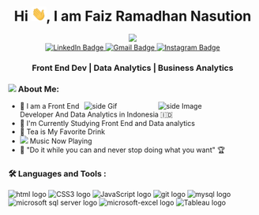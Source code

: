 <div id="header" align="center">
  <!--<img src="https://media.giphy.com/media/M9gbBd9nbDrOTu1Mqx/giphy.gif" width="100"/>-->
  <h1 style="text-decoration: none;">Hi <img src="https://raw.githubusercontent.com/ABSphreak/ABSphreak/master/gifs/Hi.gif" width="30px">, I am Faiz Ramadhan Nasution</h1>
  <img src="https://media.giphy.com/media/RbDKaczqWovIugyJmW/giphy.gif" width="30%">

  <div id="badges">
    <!--<img src="https://img.shields.io/badge/YouTube-red?style=for-the-badge&logo=youtube&logoColor=white" alt="Youtube Badge"/>-->
    <a href="https://www.linkedin.com/in/faiz-ramadhan-nasution/">
      <img src="https://img.shields.io/badge/LinkedIn-blue?style=for-the-badge&logo=linkedin&logoColor=white" alt="LinkedIn Badge"/>
    </a>
    <a href="mailto:aditya.pal.science@gmail.com">
      <img src="https://img.shields.io/badge/Gmail-F05032?style=for-the-badge&logo=Gmail&logoColor=white" alt="Gmail Badge"/>
    </a>
    <a href="https://www.instagram.com/vaiz_lake/">
      <img src="https://img.shields.io/badge/Instagram-black?style=for-the-badge&logo=instagram&logoColor=white" alt="Instagram Badge"/>
    </a>
    <h3 align="center"> Front End Dev | Data Analytics | Business Analytics </h3>
  </div> 
</div>

  ### <img src="https://github.com/TheDudeThatCode/TheDudeThatCode/blob/master/Assets/Developer.gif" width="45" /> About Me:
  <img src="https://github.com/sciencepal/sciencepal/blob/master/assets/life_balance.gif" alt="side Image" align="right" width="200" height="auto" />
  <a href="https://ko-fi.com/sciencepal"> <img src="https://media3.giphy.com/media/ZEB6yFbLnhyQf7g3hn/giphy.gif" alt="side Gif" align="right" width="150" height="auto"/></a>
    
  - :boy: I am a Front End Developer And Data Analytics in Indonesia 🇮🇩
  - :notebook_with_decorative_cover: I'm Currently Studying Front End and Data analytics
  - :tea: Tea is My Favorite Drink
  - <img src="https://media.giphy.com/media/iY8CRBdQXODJSCERIr/giphy.gif" width="20px"> Music Now Playing
  - :runner: "Do it while you can and never stop doing what you want" 🏆
 
  
  ### :hammer_and_wrench: Languages and Tools :
 
  <div>
   <img src="https://img.shields.io/badge/HTML-282C34?logo=html5&logoColor=orange" alt="html logo" title="html" height="25" />
   <img src="https://img.shields.io/badge/CSS3-282C34?logo=css3&logoColor=1572B6" alt="CSS3 logo" title="CSS3" height="25" />
   <img src="https://img.shields.io/badge/JavaScript-282C34?logo=javascript&logoColor=F7DF1E" alt="JavaScript logo" title="JavaScript" height="25" />
   <img src="https://img.shields.io/badge/git-282C34?logo=git&logoColor=F05032" alt="git logo" title="git" height="25" />
   <img src="https://img.shields.io/badge/MySQL-282C34?logo=mysql&logoColor=white" alt="mysql logo" title="mysql" height="25" />
   <img src="https://img.shields.io/badge/Microsoft_SQL_Server-282C34?logo=microsoft-sql-server&logoColor=F05032" alt="microsoft sql server logo" title="microsoft sql server" height="25" />
   <img src="https://img.shields.io/badge/Microsoft_Excel-282C34?logo=microsoft-excel&logoColor=00C300" alt="microsoft-excel logo" title="microsoft excel" height="25" />
   <img src="https://img.shields.io/badge/Tableau-282C34?logo=Tableau&logoColor=white" alt="Tableau logo" title="Tableau" height="25" />  
   <!--<img src="https://github.com/devicons/devicon/blob/master/icons/css3/css3-plain-wordmark.svg"  title="CSS3" alt="CSS" width="50" height="50"/>&nbsp;-->
  </div>
